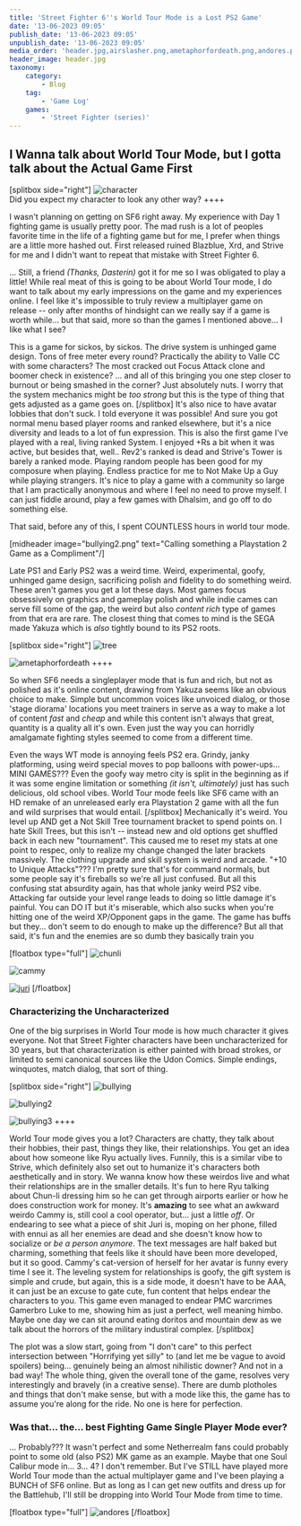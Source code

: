 ```yaml
---
title: 'Street Fighter 6''s World Tour Mode is a Lost PS2 Game'
date: '13-06-2023 09:05'
publish_date: '13-06-2023 09:05'
unpublish_date: '13-06-2023 09:05'
media_order: 'header.jpg,airslasher.png,ametaphorfordeath.png,andores.png,bullying.png,bullying2.png,bullying3.png,cammy.png,character.png,chunli.png,juri.jpg,tree.png,juri.png'
header_image: header.jpg
taxonomy:
    category:
        - Blog
    tag:
        - 'Game Log'
    games:
        - 'Street Fighter (series)'
---
```


## I Wanna talk about World Tour Mode, but I gotta talk about the Actual Game First
[splitbox side="right"]
![character](character.png?lightbox "Filled with the Satsui no Galko")<br>Did you expect my character to look any other way?
++++

I wasn't planning on getting on SF6 right away. My experience with Day 1 fighting game is usually pretty poor. The mad rush is a lot of peoples favorite time in the life of a fighting game but for me, I prefer when things are a little more hashed out. First released ruined Blazblue, Xrd, and Strive for me and I didn't want to repeat that mistake with Street Fighter 6.

... Still, a friend *(Thanks, Dasterin)* got it for me so I was obligated to play a little! While real meat of this is going to be about World Tour mode, I do want to talk about my early impressions on the game and my experiences online. I feel like it's impossible to truly review a multiplayer game on release -- only after months of hindsight can we really say if a game is worth while... but that said, more so than the games I mentioned above... I like what I see?

This is a game for sickos, by sickos. The drive system is unhinged game design. Tons of free meter every round? Practically the ability to Valle CC with some characters? The most cracked out Focus Attack clone and boomer check in existence? ... and all of this bringing you one step closer to burnout or being smashed in the corner? Just absolutely nuts. I worry that the system mechanics might be *too strong* but this is the type of thing that gets adjusted as a game goes on.
[/splitbox]
It's also nice to have avatar lobbies that don't suck. I told everyone it was possible! And sure you got normal menu based player rooms and ranked elsewhere, but it's a nice diversity and leads to a lot of fun expression. This is also the first game I've played with a real, living ranked System. I enjoyed +Rs a bit when it was active, but besides that, well.. Rev2's ranked is dead and Strive's Tower is barely a ranked mode. Playing random people has been good for my composure when playing. Endless practice for me to Not Make Up a Guy while playing strangers. It's nice to play a game with a community so large that I am practically anonymous and where I feel no need to prove myself. I can just fiddle around, play a few games with Dhalsim, and go off to do something else.

That said, before any of this, I spent COUNTLESS hours in world tour mode.

[midheader image="bullying2.png" text="Calling something a Playstation 2 Game as a Compliment"/]

Late PS1 and Early PS2 was a weird time. Weird, experimental, goofy, unhinged game design, sacrificing polish and fidelity to do something weird. These aren't games you get a lot these days. Most games focus obsessively on graphics and gameplay polish and while indie cames can serve fill some of the gap, the weird but also *content rich* type of games from that era are rare. The closest thing that comes to mind is the SEGA made Yakuza which is _also_ tightly bound to its PS2 roots.

[splitbox side="right"]
![tree](tree.png?lightbox "Going 0 and 2 on my Skill Tree")

![ametaphorfordeath](ametaphorfordeath.png?lightbox "One hallmark of the distinction between poppers and non-poppers may be in seeing balloons' bursting either as a metaphor for orgasm, or as a metaphor for death.")
++++

So when SF6 needs a singleplayer mode that is fun and rich, but not as polished as it's online content, drawing from Yakuza seems like an obvious choice to make. Simple but uncommon voices like unvoiced dialog, or those 'stage diorama' locations you meet trainers in serve as a way to make a lot of content *fast* and *cheap* and while this content isn't always that great, quantity is a quality all it's own. Even just the way you can horridly amalgamate fighting styles seemed to come from a different time.

Even the ways WT mode is annoying feels PS2 era. Grindy, janky platforming, using weird special moves to pop balloons with power-ups... MINI GAMES??? Even the goofy way metro city is split in the beginning as if it was some engine limitation or something _(it isn't, ultimately)_ just has such delicious, old school vibes. World Tour mode feels like SF6 came with an HD remake of an unreleased early era Playstation 2 game with all the fun and wild surprises that would entail.
[/splitbox]
Mechanically it's weird. You level up AND get a Not Skill Tree tournament bracket to spend points on. I hate Skill Trees, but this isn't -- instead new and old options get shuffled back in each new "tournament". This caused me to reset my stats at one point to respec, only to realize my change changed the later brackets massively. The clothing upgrade and skill system is weird and arcade. "+10 to Unique Attacks"??? I'm pretty sure that's for command normals, but some people say it's fireballs so we're all just confused. But all this confusing stat absurdity again, has that whole janky weird PS2 vibe. Attacking far outside your level range leads to doing so little damage it's painful. You can DO IT but it's miserable, which also sucks when you're hitting one of the weird XP/Opponent gaps in the game. The game has buffs but they... don't seem to do enough to make up the difference? But all that said, it's fun and the enemies are so dumb they basically train you

[floatbox type="full"]
![chunli](chunli.png?lightbox "My Mommy Wife")

![cammy](cammy.png?lightbox "My Cat Wife")

[![juri](juri.png "My Murder Wife")](juri.jpg)
[/floatbox]
### Characterizing the Uncharacterized

One of the big surprises in World Tour mode is how much character it gives everyone. Not that Street Fighter characters have been uncharacterized for 30 years, but that characterization is either painted with broad strokes, or limited to semi canonical sources like the Udon Comics. Simple endings, winquotes, match dialog, that sort of thing.

[splitbox side="right"]
![bullying](bullying.png?lightbox "They're mostly cowering at my superior fashion sense")

![bullying2](bullying2.png?lightbox "Finally Spinning Bird Kick is good")

![bullying3](bullying3.png?lightbox "OH MAN, BRO, I'm sorry!! I... I was aiming for your face! Aw man bro!!!")
++++

World Tour mode gives you a lot? Characters are chatty, they talk about their hobbies, their past, things they like, their relationships. You get an idea about how someone like Ryu actually lives. Funnily, this is a similar vibe to Strive, which definitely also set out to humanize it's characters both aesthetically and in story. We wanna know how these weirdos live and what their relationships are in the smaller details. It's fun to here Ryu talking about Chun-li dressing him so he can get through airports earlier or how he does construction work for money. It's **amazing** to see what an awkward weirdo Cammy is, still cool a cool operator, but... just a little *off*. Or endearing to see what a piece of shit Juri is, moping on her phone, filled with ennui as all her enemies are dead and she doesn't know how to socialize or *be a person anymore*. The text messages are half baked but charming, something that feels like it should have been more developed, but it so good. Cammy's cat-version of herself for her avatar is funny every time I see it. The leveling system for relationships is goofy, the gift system is simple and crude, but again, this is a side mode, it doesn't have to be AAA, it can just be an excuse to gate cute, fun content that helps endear the characters to you. This game even managed to endear PMC warcrimes Gamerbro Luke to me, showing him as just a perfect, well meaning himbo. Maybe one day we can sit around eating doritos and mountain dew as we talk about the horrors of the military industiral complex.
[/splitbox]

The plot was a slow start, going from "I don't care" to this perfect intersection between "Horrifying yet silly" to (and let me be vague to avoid spoilers) being... genuinely being an almost nihilistic downer? And not in a bad way! The whole thing, given the overall tone of the game, resolves very interestingly and bravely (in a creative sense). There are dumb plotholes and things that don't make sense, but with a mode like this, the game has to assume you're along for the ride. No one is here for perfection.

### Was that... the... best Fighting Game Single Player Mode ever?

... Probably??? It wasn't perfect and some Netherrealm fans could probably point to some old (also PS2) MK game as an example. Maybe that one Soul Calibur mode in... 3... 4? I don't remember. But I've STILL have played more World Tour mode than the actual multiplayer game and I've been playing a BUNCH of SF6 online. But as long as I can get new outfits and dress up for the Battlehub, I'll still be dropping into World Tour Mode from time to time.

[floatbox type="full"]
![andores](andores.png?lightbox "We're fabulous!")
[/floatbox]